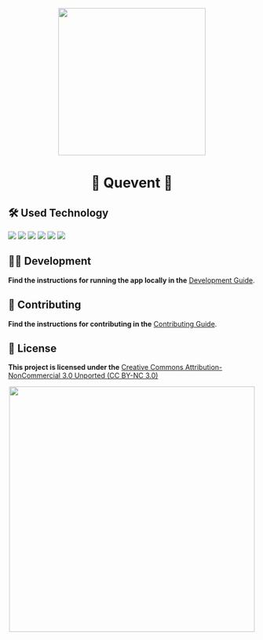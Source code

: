 
<div id="header" align="center" p >
    <img src="https://media.giphy.com/media/QXwtfadqo7wbfmT46H/giphy.gif" width="300"/>
</div>

# __<p size="100" align="center">🚀 Quevent 🚀</p>__

## 🛠️ Used Technology
<div> 
    <img src="https://img.shields.io/badge/Java-ED8B00?style=for-the-badge&logo=java&logoColor=white)](https://www.java.com/" />
    <img src="https://img.shields.io/badge/Spring_Boot-6DB33F?style=for-the-badge&logo=spring-boot"/>
    <img src="https://img.shields.io/badge/Docker-2496ED?style=for-the-badge&logo=docker&logoColor=white" />
    <img src="https://img.shields.io/badge/PostgreSQL-336791?style=for-the-badge&logo=postgresql&logoColor=white" />
    <img src="https://img.shields.io/badge/RabbitMQ-FF6600?style=for-the-badge&logo=rabbitmq&logoColor=white" />
    <img src="https://img.shields.io/badge/Liquibase-02569B?style=for-the-badge&logo=liquibase&logoColor=white" />
</div>


## 👩‍💻 Development 
**Find the instructions for running the app locally in the** [Development Guide](docs/DEVELOPMENT.md).
    

## 🤝 Contributing 
**Find the instructions for contributing in the** [Contributing Guide](CONTRIBUTING.md).
  

## 📄 License 
**This project is licensed under the** [Creative Commons Attribution-NonCommercial 3.0 Unported (CC BY-NC 3.0)](LICENSE)


<div align="center">
<img src="https://media.giphy.com/media/v1.Y2lkPTc5MGI3NjExaWptdmh0bGxqeWRpd2pubmk1YTk4MHQxbmR5ODFucDk1NjZvcnh6OCZlcD12MV9pbnRlcm5hbF9naWZfYnlfaWQmY3Q9Zw/QDjpIL6oNCVZ4qzGs7/giphy.gif" width="500"/>
</div>
